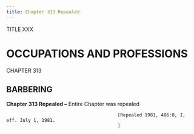 ```yaml
---
title: Chapter 313 Repealed
---
```


TITLE XXX
                                             
OCCUPATIONS AND PROFESSIONS
===========================

CHAPTER 313
                                             
BARBERING
------------

**Chapter 313 Repealed –** Entire Chapter was repealed


                                             [Repealed 1981, 486:8, I, eff. July 1, 1981.
                                             ]
